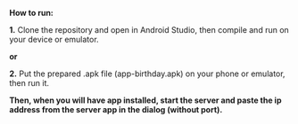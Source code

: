 **How to run:**

**1.** Clone the repository and open in Android Studio, then compile and run on your device or emulator.

**or**

**2.** Put the prepared .apk file (app-birthday.apk) on your phone or emulator, then run it.


**Then, when you will have app installed, start the server and paste the ip address from the server app in the dialog (without port).**
